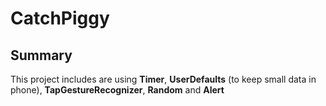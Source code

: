 # CatchPiggy

## Summary

This project includes are using **Timer**, **UserDefaults** (to keep small data in phone), **TapGestureRecognizer**, **Random** and **Alert**
